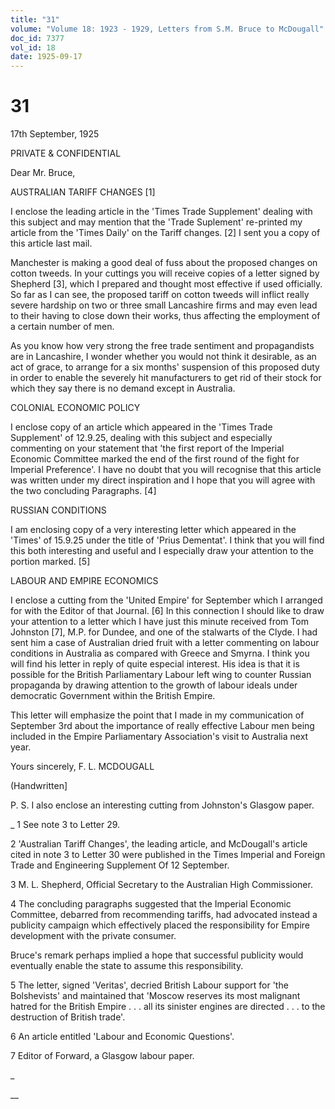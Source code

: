 ```yaml
---
title: "31"
volume: "Volume 18: 1923 - 1929, Letters from S.M. Bruce to McDougall"
doc_id: 7377
vol_id: 18
date: 1925-09-17
---
```


# 31

17th September, 1925

PRIVATE &amp; CONFIDENTIAL

Dear Mr. Bruce,

AUSTRALIAN TARIFF CHANGES [1]

I enclose the leading article in the 'Times Trade Supplement' dealing with this subject and may mention that the 'Trade Suplement' re-printed my article from the 'Times Daily' on the Tariff changes. [2] I sent you a copy of this article last mail.

Manchester is making a good deal of fuss about the proposed changes on cotton tweeds. In your cuttings you will receive copies of a letter signed by Shepherd [3], which I prepared and thought most effective if used officially. So far as I can see, the proposed tariff on cotton tweeds will inflict really severe hardship on two or three small Lancashire firms and may even lead to their having to close down their works, thus affecting the employment of a certain number of men.

As you know how very strong the free trade sentiment and propagandists are in Lancashire, I wonder whether you would not think it desirable, as an act of grace, to arrange for a six months' suspension of this proposed duty in order to enable the severely hit manufacturers to get rid of their stock for which they say there is no demand except in Australia.

COLONIAL ECONOMIC POLICY

I enclose copy of an article which appeared in the 'Times Trade Supplement' of 12.9.25, dealing with this subject and especially commenting on your statement that 'the first report of the Imperial Economic Committee marked the end of the first round of the fight for Imperial Preference'. I have no doubt that you will recognise that this article was written under my direct inspiration and I hope that you will agree with the two concluding Paragraphs. [4]

RUSSIAN CONDITIONS

I am enclosing copy of a very interesting letter which appeared in the 'Times' of 15.9.25 under the title of 'Prius Dementat'. I think that you will find this both interesting and useful and I especially draw your attention to the portion marked. [5]

LABOUR AND EMPIRE ECONOMICS

I enclose a cutting from the 'United Empire' for September which I arranged for with the Editor of that Journal. [6] In this connection I should like to draw your attention to a letter which I have just this minute received from Tom Johnston [7], M.P. for Dundee, and one of the stalwarts of the Clyde. I had sent him a case of Australian dried fruit with a letter commenting on labour conditions in Australia as compared with Greece and Smyrna. I think you will find his letter in reply of quite especial interest. His idea is that it is possible for the British Parliamentary Labour left wing to counter Russian propaganda by drawing attention to the growth of labour ideals under democratic Government within the British Empire.

This letter will emphasize the point that I made in my communication of September 3rd about the importance of really effective Labour men being included in the Empire Parliamentary Association's visit to Australia next year.

Yours sincerely, F. L. MCDOUGALL

(Handwritten]

P. S. I also enclose an interesting cutting from Johnston's Glasgow paper.

_ 1 See note 3 to Letter 29.

2 'Australian Tariff Changes', the leading article, and McDougall's article cited in note 3 to Letter 30 were published in the Times Imperial and Foreign Trade and Engineering Supplement Of 12 September.

3 M. L. Shepherd, Official Secretary to the Australian High Commissioner.

4 The concluding paragraphs suggested that the Imperial Economic Committee, debarred from recommending tariffs, had advocated instead a publicity campaign which effectively placed the responsibility for Empire development with the private consumer.

Bruce's remark perhaps implied a hope that successful publicity would eventually enable the state to assume this responsibility.

5 The letter, signed 'Veritas', decried British Labour support for 'the Bolshevists' and maintained that 'Moscow reserves its most malignant hatred for the British Empire . . . all its sinister engines are directed . . . to the destruction of British trade'.

6 An article entitled 'Labour and Economic Questions'.

7 Editor of Forward, a Glasgow labour paper.

_

__
